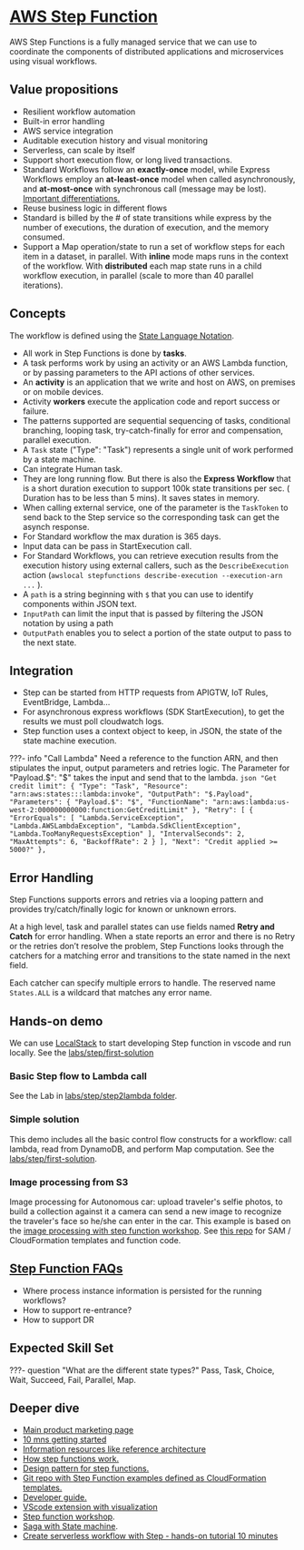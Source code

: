 # [AWS Step Function](https://docs.aws.amazon.com/step-functions/latest/dg/welcome.html)

AWS Step Functions is a fully managed service that we can use to coordinate the components of distributed applications and microservices using visual workflows. 

## Value propositions

* Resilient workflow automation
* Built-in error handling
* AWS service integration
* Auditable execution history and visual monitoring
* Serverless, can scale by itself
* Support short execution flow, or long lived transactions.
* Standard Workflows follow an **exactly-once** model, while Express Workflows employ an **at-least-once** model when called asynchronously, and **at-most-once** with synchronous call (message may be lost). [Important differentiations.](https://docs.aws.amazon.com/step-functions/latest/dg/express-at-least-once-execution.html)
* Reuse business logic in different flows
* Standard is billed by the # of state transitions while express by the number of executions, the duration of execution, and the memory consumed.
* Support a Map operation/state to run a set of workflow steps for each item in a dataset, in parallel. With **inline** mode maps runs in the context of the workflow. With **distributed** each map state runs in a child workflow execution, in parallel (scale to more than 40 parallel iterations).

## Concepts

The workflow is defined using the [State Language Notation](https://docs.aws.amazon.com/step-functions/latest/dg/concepts-amazon-states-language.html). 

* All work in Step Functions is done by **tasks**. 
* A task performs work by using an activity or an AWS Lambda function, or by passing parameters to the API actions of other services. 
* An **activity** is an application that we write and host on AWS, on premises or on mobile devices. 
* Activity **workers** execute the application code and report success or failure.
* The patterns supported are sequential sequencing of tasks, conditional branching, looping task, try-catch-finally for error and compensation, parallel execution.
* A `Task` state ("Type": "Task") represents a single unit of work performed by a state machine.
* Can integrate Human task. 
* They are long running flow. But there is also the **Express Workflow** that is a short duration execution to support 100k state transitions per sec. ( Duration has to be less than 5 mins). It saves states in memory.
* When calling external service, one of the parameter is the `TaskToken` to send back to the Step service so the corresponding task can get the asynch response.
* For Standard workflow the max duration is 365 days.
* Input data can be pass in StartExecution call. 
* For Standard Workflows, you can retrieve execution results from the execution history using external callers, such as the `DescribeExecution` action (`awslocal stepfunctions describe-execution --execution-arn ...` ).
* A `path` is a string beginning with `$` that you can use to identify components within JSON text.
* `InputPath` can limit the input that is passed by filtering the JSON notation by using a path
* `OutputPath` enables you to select a portion of the state output to pass to the next state. 

## Integration

* Step can be started from HTTP requests from APIGTW, IoT Rules, EventBridge, Lambda...
* For asynchronous express workflows (SDK StartExecution), to get the results we must poll cloudwatch logs.
* Step function uses a context object to keep, in JSON, the state of the state machine execution. 

???- info "Call Lambda"
    Need a reference to the function ARN, and then stipulates the input, output parameters and retries logic. The Parameter for "Payload.$": "$" takes the input and send that to the lambda.
    ```json
    "Get credit limit": {
      "Type": "Task",
      "Resource": "arn:aws:states:::lambda:invoke",
      "OutputPath": "$.Payload",
      "Parameters": {
        "Payload.$": "$",
        "FunctionName": "arn:aws:lambda:us-west-2:000000000000:function:GetCreditLimit"
      },
      "Retry": [
        {
          "ErrorEquals": [
            "Lambda.ServiceException",
            "Lambda.AWSLambdaException",
            "Lambda.SdkClientException",
            "Lambda.TooManyRequestsException"
          ],
          "IntervalSeconds": 2,
          "MaxAttempts": 6,
          "BackoffRate": 2
        }
      ],
      "Next": "Credit applied >= 5000?"
    },
    ```

## Error Handling

Step Functions supports errors and retries via a looping pattern and provides try/catch/finally logic for known or unknown errors.

At a high level, task and parallel states can use fields named **Retry and Catch** for error handling. When a state reports an error and there is no Retry or the retries don’t resolve the problem, Step Functions looks through the catchers for a matching error and transitions to the state named in the next field. 

Each catcher can specify multiple errors to handle. The reserved name `States.ALL` is a wildcard that matches any error name.

## Hands-on demo

We can use [LocalStack](https://docs.localstack.cloud/user-guide/aws/stepfunctions/) to start developing Step function in vscode and run locally. See the [labs/step/first-solution](https://github.com/jbcodeforce/yarfba/tree/main/labs/step/first-solution)

### Basic Step flow to Lambda call

See the Lab in [labs/step/step2lambda folder](https://github.com/jbcodeforce/yarfba/tree/main/labs/step/step2lambda).

### Simple solution

This demo includes all the basic control flow constructs for a workflow: call lambda, read from DynamoDB, and perform Map computation. See the [labs/step/first-solution](https://github.com/jbcodeforce/yarfba/tree/main/labs/step/first-solution).


### Image processing from S3

Image processing for Autonomous car: upload traveler's selfie photos, to build a collection against it a camera can send a new image to recognize the traveler's face so he/she can enter in the car. This example is based on the [image processing with step function workshop](https://www.image-processing.serverlessworkshops.io/). See [this repo](https://github.com/jbcodeforce/traveller-recognition.git) for SAM / CloudFormation templates and function code.

## [Step Function FAQs](https://aws.amazon.com/step-functions/faqs/)

* Where process instance information is persisted for the running workflows?
* How to support re-entrance?
* How to support DR

## Expected Skill Set

???- question "What are the different state types?"
    Pass, Task, Choice, Wait, Succeed, Fail, Parallel, Map.


## Deeper dive

* [Main product marketing page](https://aws.amazon.com/step-functions)
* [10 mns getting started](https://aws.amazon.com/step-functions/getting-started/#Tutorials)
* [Information resources like reference architecture](https://aws.amazon.com/step-functions/resources)
* [How step functions work.](https://explore.skillbuilder.aws/learn/course/internal/view/elearning/9241/how-aws-step-functions-work)
* [Design pattern for step functions.](https://explore.skillbuilder.aws/learn/course/internal/view/elearning/10471/design-patterns-for-aws-step-functions)
* [Git repo with Step Function examples defined as CloudFormation templates.](https://github.com/aws-samples/aws-stepfunctions-examples)
* [Developer guide.](https://docs.aws.amazon.com/step-functions/latest/dg/welcome.html)
* [VScode extension with visualization](https://aws.amazon.com/blogs/compute/aws-step-functions-support-in-visual-studio-code/)
* [Step function workshop](https://catalog.workshops.aws/stepfunctions/en-US).
* [Saga with State machine](https://github.com/aws-samples/aws-step-functions-long-lived-transactions).
* [Create serverless workflow with Step - hands-on tutorial 10 minutes](https://aws.amazon.com/getting-started/hands-on/create-a-serverless-workflow-step-functions-lambda/)